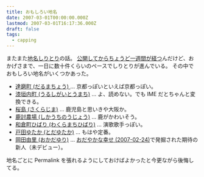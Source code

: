```yaml
---
title: おもしろい地名
date: 2007-03-01T00:00:00.000Z
lastmod: 2007-03-01T16:17:36.000Z
draft: false
tags:
  - capping
---
```


またまた[地名しりとり](http://capping.machu.jp/)の話。 [公開してからちょうど一週間が経つ](/posts/20070223/p01)んだけど、おかげさまで、一日に数十件くらいのペースでしりとりが進んでいる。 その中でおもしろい地名がいくつかあった。

- [達磨町 (だるまちょう) ](http://maps.google.com/maps?f=q&hl=ja&q=%E4%BA%AC%E9%83%BD%E5%BA%9C%E4%BA%AC%E9%83%BD%E5%B8%82%E4%B8%AD%E4%BA%AC%E5%8C%BA%E9%81%94%E7%A3%A8%E7%94%BA&layer=&ie=UTF8&z=17&ll=35.016369,135.764666&spn=0.006063,0.0109&om=1&iwloc=addr)… 京都っぽいといえば京都っぽい。
- [漆垣内町 (うるしがいとうまち)](http://maps.google.com/maps?f=q&hl=ja&q=%E5%B2%90%E9%98%9C%E7%9C%8C%E9%AB%98%E5%B1%B1%E5%B8%82%E6%BC%86%E5%9E%A3%E5%86%85%E7%94%BA&layer=&ie=UTF8&z=15&om=1&iwloc=addr) … よ、読めない。でも IME だとちゃんと変換できる。
- [桜島 (さくらじま)](http://maps.google.com/maps?f=q&hl=ja&q=%E5%A4%A7%E9%98%AA%E5%BA%9C%E5%A4%A7%E9%98%AA%E5%B8%82%E6%AD%A4%E8%8A%B1%E5%8C%BA%E6%A1%9C%E5%B3%B6&layer=&ie=UTF8&z=15&om=1&iwloc=addr) … 鹿児島と思いきや大阪か。
- [鹿討農場 (しかうちのうじょう)](http://maps.google.com/maps?hl=ja&lr=lang_ja&ie=UTF8&oe=UTF-8&q=%E5%8C%97%E6%B5%B7%E9%81%93%E7%A9%BA%E7%9F%A5%E9%83%A1%E4%B8%AD%E5%AF%8C%E8%89%AF%E9%87%8E%E7%94%BA%E9%B9%BF%E8%A8%8E%E8%BE%B2%E5%A0%B4&num=50&om=1&z=14&ll=43.390456,142.395706&spn=0.043037,0.087204) … 鹿がかわいそう。
- [和倉町ひばり (わくらまちひばり)](http://maps.google.com/maps?f=q&hl=ja&q=%E7%9F%B3%E5%B7%9D%E7%9C%8C%E4%B8%83%E5%B0%BE%E5%B8%82%E5%92%8C%E5%80%89%E7%94%BA%E3%81%B2%E3%81%B0%E3%82%8A&layer=&ie=UTF8&z=16&om=1&iwloc=addr) … 演歌歌手っぽい。
- [戸田ゆたか (とだゆたか)](http://maps.google.com/maps?f=q&hl=ja&q=%E6%84%9B%E7%9F%A5%E7%9C%8C%E5%90%8D%E5%8F%A4%E5%B1%8B%E5%B8%82%E4%B8%AD%E5%B7%9D%E5%8C%BA%E6%88%B8%E7%94%B0%E3%82%86%E3%81%9F%E3%81%8B&layer=&ie=UTF8&z=16&om=1&iwloc=addr) … もはや定番。
- [岡田由里 (おかだゆり)](http://maps.google.com/maps?f=q&hl=ja&q=%E5%B2%A1%E7%94%B0%E7%94%B1%E9%87%8C&layer=&ie=UTF8&z=15&om=1&iwloc=addr) … [おだやかな幸せ (2007-02-24)](http://l-v-l.org/d/20070224.html#p01)で発掘された期待の新人（未デビュー）。

地名ごとに Permalink を張れるようにしておけばよかったと今更ながら後悔してる。
